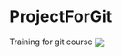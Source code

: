 # ProjectForGit
Training for git course
<a href="[https://github.com/anuraghazra/github-readme-stats](https://github-readme-stats.vercel.app/api?username=Zoron87)">
  <img align="center" src="[https://github-readme-stats.vercel.app/api/pin/?username=anuraghazra&repo=github-readme-stats](https://github-readme-stats.vercel.app/api?username=Zoron87)" />
</a>
